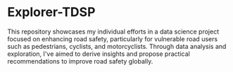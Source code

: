 # Explorer-TDSP
This repository showcases my individual efforts in a data science project focused on enhancing road safety, particularly for vulnerable road users such as pedestrians, cyclists, and motorcyclists. Through data analysis and exploration, I've aimed to derive insights and propose practical recommendations to improve road safety globally.
